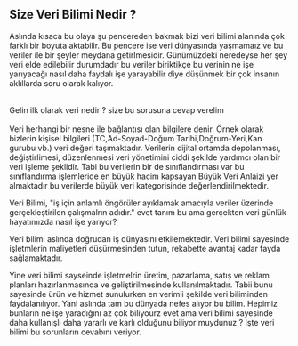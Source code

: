 ## Size Veri Bilimi Nedir ?

Aslında kısaca bu olaya şu pencereden bakmak bizi veri bilimi alanında çok farklı bir boyuta aktabilir. Bu pencere ise veri dünyasında yaşmamaız ve bu veriler ile bir şeyler meydana getirlmesidir. Günümüzdeki neredeyse her şey veri elde edilebilir durumdadır bu veriler biriktikçe bu verinin ne işe yarıyacağı nasıl daha faydalı işe yarayabilir diye düşünmek bir çok insanın  aklıllarda soru olarak kalıyor.

<br/>
Gelin ilk olarak veri nedir ? size bu sorusuna cevap verelim <br/>
<br/>
Veri herhangi bir nesne ile bağlantısı olan bilgilere denir. Örnek olarak bizlerin kişisel bilgileri (TC,Ad-Soyad-Doğum Tarihi,Doğrum-Yeri,Kan gurubu vb.) veri değeri taşımaktadır. Verilerin dijital ortamda depolanması, değiştirlimesi, düzenlenmesi veri yönetimini ciddi şekilde yardımcı olan bir veri işleme şeklidir. Tabi bu verilerin bir de sınıflandırması var bu sınıflandırma işlemleride en büyük hacim kapsayan <storng>Büyük Veri Anlaizi<storng/> yer almaktadır bu verilerde büyük veri kategorisinde değerlendirilmektedir.

<br/>

Veri Bilimi, "iş için anlamlı öngörüler ayıklamak amacıyla veriler üzerinde gerçekleştirilen çalışmalrın adıdır." evet tanım bu ama gerçekten veri günlük hayatımızda nasıl işe yarıyor?  <br/>

Veri bilimi aslında doğrudan iş dünyasını etkilemektedir. Veri bilimi sayesinde  işletmlerin maliyetleri düşürmesinden tutun, rekabette avantaj kadar fayda  sağlamaktadır. <br/>

Yine veri bilimi sayseinde işletmelrin üretim, pazarlama, satış ve reklam planları hazırlanmasında ve geliştirilmesinde kullanılmaktadır.
Tabii bunu sayesinde ürün ve hizmet sunulurken en verimli şekilde veri biliminden faydalanılıyor. Yani aslında tam bu dünyada nefes alıyor bu bilim. Hepimiz bunların ne işe yaradığını az çok biliyourz evet ama veri bilimi sayesinde daha kullanışlı daha yararlı ve karlı olduğunu biliyor muydunuz ? İşte veri bilimi bu sorunların cevabını veriyor.